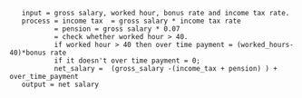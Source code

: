 
       input = gross salary, worked hour, bonus rate and income tax rate.
       process = income tax  = gross salary * income tax rate
               = pension = gross salary * 0.07
               = check whether worked hour > 40.
               if worked hour > 40 then over time payment = (worked_hours-40)*bonus rate
               if it doesn't over time payment = 0;
               net_salary =  (gross_salary -(income_tax + pension) ) + over_time_payment
       output = net salary
